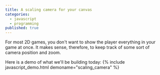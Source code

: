 ```yaml
---
title: A scaling camera for your canvas
categories: 
  - javascript
  - programming
published: true
---
```

For most 2D games, you don't want to show the player everything in your game at once. It makes sense, therefore, to keep track of some sort of camera position and zoom.

Here is a demo of what we'll be building today:
{% include javascript_demo.html demoname="scaling_camera" %}
